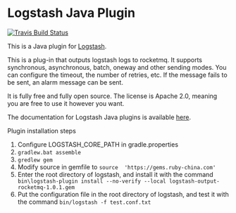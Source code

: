 # Logstash Java Plugin

[![Travis Build Status](https://travis-ci.com/logstash-plugins/logstash-output-java_output_example.svg)](https://travis-ci.com/logstash-plugins/logstash-output-java_output_example)

This is a Java plugin for [Logstash](https://github.com/elastic/logstash).

This is a plug-in that outputs logstash logs to rocketmq. It supports synchronous, asynchronous, batch, oneway and other sending modes. You can configure the timeout, the number of retries, etc. If the message fails to be sent, an alarm message can be sent.

It is fully free and fully open source. The license is Apache 2.0, meaning you are free to use it however you want.

The documentation for Logstash Java plugins is available [here](https://www.elastic.co/guide/en/logstash/6.7/contributing-java-plugin.html).

Plugin installation steps
1. Configure LOGSTASH_CORE_PATH in gradle.properties
2. `gradlew.bat assemble` 
3. `gredlew gem`
4. Modify source in gemfile to `source  'https://gems.ruby-china.com'`
5. Enter the root directory of logstash, and install it with the command 
   ` bin\logstash-plugin install --no-verify --local logstash-output-rocketmq-1.0.1.gem`
6. Put the configuration file in the root directory of logstash, and test it with the command `bin/logstash -f test.conf.txt`
